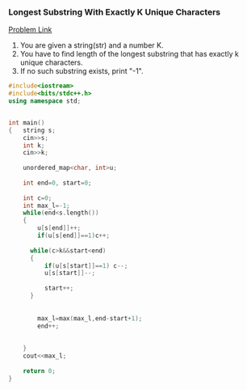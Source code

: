 ### __Longest Substring With Exactly K Unique Characters__
[Problem Link](https://www.pepcoding.com/resources/data-structures-and-algorithms-in-java-levelup/hashmap-and-heaps/longest-substring-with-exactly-k-unique-characters-official/ojquestion)

1. You are given a string(str) and a number K.
2. You have to find length of the longest substring that has exactly k unique characters.
3. If no such substring exists, print "-1".

```cpp
#include<iostream>
#include<bits/stdc++.h>
using namespace std;


int main()
{   string s;
    cin>>s;
    int k;
    cin>>k;
    
    unordered_map<char, int>u;
    
    int end=0, start=0;
    
    int c=0;
    int max_l=-1;
    while(end<s.length())
    {
        u[s[end]]++;
        if(u[s[end]]==1)c++;
        
      while(c>k&&start<end)
      {
          if(u[s[start]]==1) c--;
          u[s[start]]--;
          
          start++;
      }
        
        
        max_l=max(max_l,end-start+1);
        end++;
        
        
    }
    cout<<max_l;
    
    return 0;
}
```
